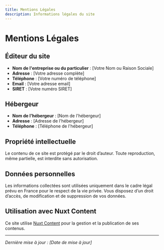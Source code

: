 ```yaml
---
title: Mentions Légales
description: Informations légales du site
---
```


# Mentions Légales

## Éditeur du site

- **Nom de l'entreprise ou du particulier** : [Votre Nom ou Raison Sociale]
- **Adresse** : [Votre adresse complète]
- **Téléphone** : [Votre numéro de téléphone]
- **Email** : [Votre adresse email]
- **SIRET** : [Votre numéro SIRET]

## Hébergeur

- **Nom de l'hébergeur** : [Nom de l'hébergeur]
- **Adresse** : [Adresse de l'hébergeur]
- **Téléphone** : [Téléphone de l'hébergeur]

## Propriété intellectuelle

Le contenu de ce site est protégé par le droit d’auteur. Toute reproduction, même partielle, est interdite sans autorisation.

## Données personnelles

Les informations collectées sont utilisées uniquement dans le cadre légal prévu en France pour le respect de la vie privée. Vous disposez d’un droit d’accès, de modification et de suppression de vos données.

## Utilisation avec Nuxt Content

Ce site utilise [Nuxt Content](https://content.nuxt.com/) pour la gestion et la publication de ses contenus.

---

_Dernière mise à jour : [Date de mise à jour]_
